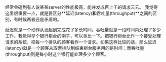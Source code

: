 经常会碰到有人说某某server的性能极高，能并发成百上千的请求云云。
我觉得这里很重要一点，就是要区分**延迟(latency)**和**吞吐量(throughput)**之间的区别，有时候两者还是矛盾的。

延迟就是一个动作从发起到完成花了多长时间，吞吐量就是一段时间内处理了多少工作。我觉得举个银行柜台的例子，可以类比一下。把银行柜台比作一个接受处理请求的系统，把每一个排队的顾客看作一个请求。如果这样比较的话，那么延迟(latency)就是一个顾客从取票排队到结束柜台服务用的是时间；而吞吐量(throughput)则是每小时这个银行能处理多少个顾客。

